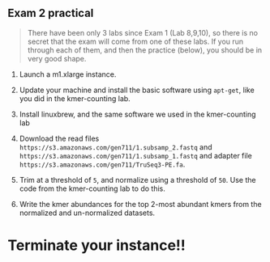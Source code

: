Exam 2 practical
--

> There have been only 3 labs since Exam 1 (Lab 8,9,10), so there is no secret that the exam will come from one of these labs. If you run through each of them, and then the practice (below), you should be in very good shape.  

1. Launch a m1.xlarge instance.


2. Update your machine and install the basic software using ``apt-get``, like you did in the kmer-counting lab.


3. Install linuxbrew, and the same software we used in the kmer-counting lab


4. Download the read files `https://s3.amazonaws.com/gen711/1.subsamp_2.fastq` and `https://s3.amazonaws.com/gen711/1.subsamp_1.fastq` and adapter file ` https://s3.amazonaws.com/gen711/TruSeq3-PE.fa`.

5. Trim at a threshold of `5`, and normalize using a threshold of `50`. Use the code from the kmer-counting lab to do this.

6. Write the kmer abundances for the top 2-most abundant kmers from the normalized and un-normalized datasets.


# Terminate your instance!!
